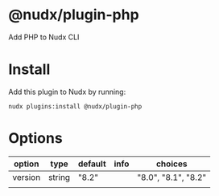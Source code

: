 @nudx/plugin-php
================

Add PHP to Nudx CLI

# Install

Add this plugin to Nudx by running:

```
nudx plugins:install @nudx/plugin-php
```

# Options

| option  | type     | default   | info                        | choices             |
|---------|----------|-----------|-----------------------------|---------------------|
| version | string   | "8.2"     |                             | "8.0", "8.1", "8.2" |
|         |          |           |                             |                     |
